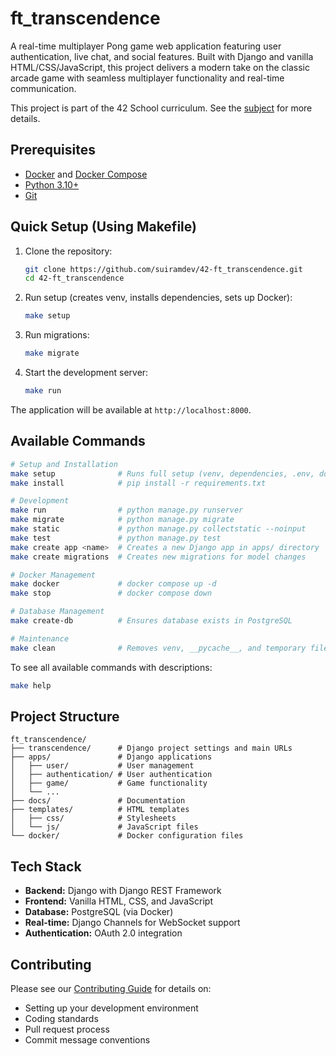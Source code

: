 # ft_transcendence

A real-time multiplayer Pong game web application featuring user authentication, live chat, and social features. Built with Django and vanilla HTML/CSS/JavaScript, this project delivers a modern take on the classic arcade game with seamless multiplayer functionality and real-time communication.

This project is part of the 42 School curriculum. See the [subject](docs/subject.pdf) for more details.

## Prerequisites

- [Docker](https://www.docker.com/get-started/) and [Docker Compose](https://docs.docker.com/compose/install/)
- [Python 3.10+](https://www.python.org/downloads/)
- [Git](https://git-scm.com/downloads)

## Quick Setup (Using Makefile)

1. Clone the repository:

   ```bash
   git clone https://github.com/suiramdev/42-ft_transcendence.git
   cd 42-ft_transcendence
   ```

2. Run setup (creates venv, installs dependencies, sets up Docker):

   ```bash
   make setup
   ```

3. Run migrations:

   ```bash
   make migrate
   ```

4. Start the development server:
   ```bash
   make run
   ```

The application will be available at `http://localhost:8000`.

## Available Commands

```bash
# Setup and Installation
make setup              # Runs full setup (venv, dependencies, .env, docker)
make install            # pip install -r requirements.txt

# Development
make run                # python manage.py runserver
make migrate            # python manage.py migrate
make static             # python manage.py collectstatic --noinput
make test               # python manage.py test
make create app <name>  # Creates a new Django app in apps/ directory
make create migrations  # Creates new migrations for model changes

# Docker Management
make docker             # docker compose up -d
make stop               # docker compose down

# Database Management
make create-db          # Ensures database exists in PostgreSQL

# Maintenance
make clean              # Removes venv, __pycache__, and temporary files
```

To see all available commands with descriptions:

```bash
make help
```

## Project Structure

```
ft_transcendence/
├── transcendence/      # Django project settings and main URLs
├── apps/               # Django applications
│   ├── user/           # User management
│   ├── authentication/ # User authentication
│   ├── game/           # Game functionality
│   └── ...
├── docs/               # Documentation
├── templates/          # HTML templates
│   ├── css/            # Stylesheets
│   └── js/             # JavaScript files
└── docker/             # Docker configuration files
```

## Tech Stack

- **Backend:** Django with Django REST Framework
- **Frontend:** Vanilla HTML, CSS, and JavaScript
- **Database:** PostgreSQL (via Docker)
- **Real-time:** Django Channels for WebSocket support
- **Authentication:** OAuth 2.0 integration

## Contributing

Please see our [Contributing Guide](docs/CONTRIBUTING.md) for details on:

- Setting up your development environment
- Coding standards
- Pull request process
- Commit message conventions

